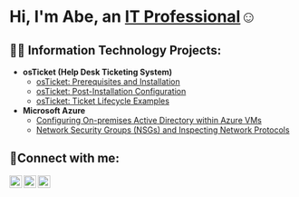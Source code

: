 <h1>Hi, I'm Abe, an <a href="https://www.linkedin.com/in/abraham-ruvalcaba-456236230">IT Professional</a>☺</h1>

<h2>👨‍💻 Information Technology Projects:</h2>

- <b>osTicket (Help Desk Ticketing System)</b>
  - [osTicket: Prerequisites and Installation](https://github.com/TheManAbraham/osticket-prereqs)
  - [osTicket: Post-Installation Configuration](https://github.com/TheManAbraham/post-install-config)
  - [osTicket: Ticket Lifecycle Examples](https://github.com/TheManAbraham/ticket-lifecycle)
- <b>Microsoft Azure</b>
  - [Configuring On-premises Active Directory within Azure VMs](https://github.com/TheManAbraham/configure-ad)
  - [Network Security Groups (NSGs) and Inspecting Network Protocols](https://github.com/TheManAbraham/azure-network-protocols)

<h2>🤳Connect with me:</h2>

[<img align="left" alt="Abe | Twitter" width="22px" src="https://cdn.jsdelivr.net/npm/simple-icons@v3/icons/twitter.svg" />][twitter]
[<img align="left" alt="Abe | LinkedIn" width="22px" src="https://cdn.jsdelivr.net/npm/simple-icons@v3/icons/linkedin.svg" />][linkedin]
[<img align="left" alt="Abe | Instagram" width="22px" src="https://cdn.jsdelivr.net/npm/simple-icons@v3/icons/instagram.svg" />][instagram]

[twitter]: https://twitter.com/TheManAbraham
[instagram]: https://www.instagram.com/TheManAbraham
[linkedin]: https://www.linkedin.com/in/abraham-ruvalcaba-456236230
